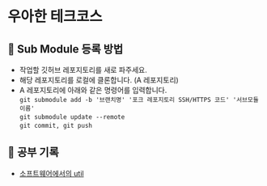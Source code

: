# 우아한 테크코스 

## 📁 Sub Module 등록 방법

* 작업할 깃허브 레포지토리를 새로 파주세요.
* 해당 레포지토리를 로컬에 클론합니다. (A 레포지토리)
*  A 레포지토리에 아래와 같은 명령어를 입력합니다. <br>
```git submodule add -b '브랜치명' '포크 레포지토리 SSH/HTTPS 코드' '서브모듈 이름'``` <br>
```git submodule update --remote``` <br>
```git commit, git push``` <br>

## 🤔 공부 기록

* [소프트웨어에서의 util](https://github.com/almond0115/woowa-precourse/blob/main/study/util.md)
